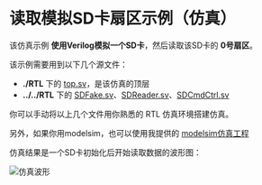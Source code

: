 读取模拟SD卡扇区示例（仿真）
===========================

该仿真示例 **使用Verilog模拟一个SD卡**，然后读取该SD卡的 **0号扇区**。

该示例需要用到以下几个源文件：
* **./RTL** 下的 [top.sv](https://github.com/WangXuan95/FPGA-SDcard/blob/master/example/ReadSector_FakeSD_simulation/testbench/top.sv "top.sv")，是该仿真的顶层
* **../../RTL** 下的 [SDFake.sv](https://github.com/WangXuan95/FPGA-SDcard/blob/master/RTL/SDFake.sv "SDFake.sv")、[SDReader.sv](https://github.com/WangXuan95/FPGA-SDcard/blob/master/RTL/SDReader.sv "SDReader.sv")、[SDCmdCtrl.sv](https://github.com/WangXuan95/FPGA-SDcard/blob/master/RTL/SDCmdCtrl.sv "SDCmdCtrl.sv")

你可以手动将以上几个文件用你熟悉的 RTL 仿真环境搭建仿真。

另外，如果你用modelsim，也可以使用我提供的 [modelsim仿真工程](https://github.com/WangXuan95/FPGA-SDcard/blob/master/example/ReadSector_FakeSD_simulation/Modelsim "modelsim仿真工程")

仿真结果是一个SD卡初始化后开始读取数据的波形图：

![仿真波形](https://github.com/WangXuan95/FPGA-SDcard/blob/master/images/wave.png)
